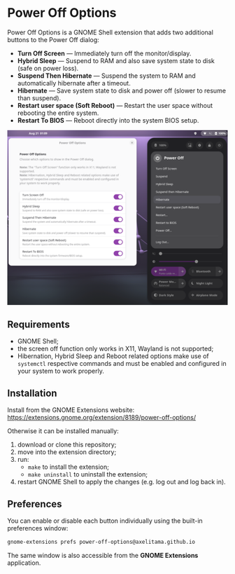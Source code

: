 # Power Off Options

Power Off Options is a GNOME Shell extension that adds two additional buttons to the Power Off dialog:

- **Turn Off Screen** — Immediately turn off the monitor/display.
- **Hybrid Sleep** — Suspend to RAM and also save system state to disk (safe on power loss).
- **Suspend Then Hibernate** — Suspend the system to RAM and automatically hibernate after a timeout.
- **Hibernate** — Save system state to disk and power off (slower to resume than suspend).
- **Restart user space (Soft Reboot)** — Restart the user space without rebooting the entire system.
- **Restart To BIOS** — Reboot directly into the system BIOS setup.


<p align="center">
  <img src="resources/screenshot.png" alt="screenshot"/>
</p>


## Requirements

- GNOME Shell;
- the screen off function only works in X11, Wayland is not supported;
- Hibernation, Hybrid Sleep and Reboot related options make use of `systemctl` respective commands and must be enabled and configured in your system to work properly.

## Installation

Install from the GNOME Extensions website:  
<https://extensions.gnome.org/extension/8189/power-off-options/> 

Otherwise it can be installed manually:
1. download or clone this repository;
2. move into the extension directory;
3. run:
    - `make` to install the extension;
    - `make uninstall` to uninstall the extension;
4. restart GNOME Shell to apply the changes (e.g. log out and log back in).

## Preferences

You can enable or disable each button individually using the built-in preferences window:

```bash
gnome-extensions prefs power-off-options@axelitama.github.io
```

The same window is also accessible from the **GNOME Extensions** application.
